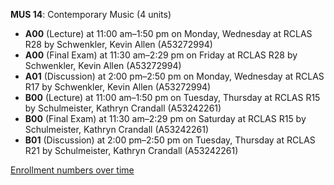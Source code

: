 **MUS 14**: Contemporary Music (4 units)

- **A00** (Lecture) at 11:00 am–1:50 pm on Monday, Wednesday at RCLAS R28 by Schwenkler, Kevin Allen (A53272994)
- **A00** (Final Exam) at 11:30 am–2:29 pm on Friday at RCLAS R28 by Schwenkler, Kevin Allen (A53272994)
- **A01** (Discussion) at 2:00 pm–2:50 pm on Monday, Wednesday at RCLAS R17 by Schwenkler, Kevin Allen (A53272994)
- **B00** (Lecture) at 11:00 am–1:50 pm on Tuesday, Thursday at RCLAS R15 by Schulmeister, Kathryn Crandall (A53242261)
- **B00** (Final Exam) at 11:30 am–2:29 pm on Saturday at RCLAS R15 by Schulmeister, Kathryn Crandall (A53242261)
- **B01** (Discussion) at 2:00 pm–2:50 pm on Tuesday, Thursday at RCLAS R21 by Schulmeister, Kathryn Crandall (A53242261)

[Enrollment numbers over time](./MUS14.tsv)
